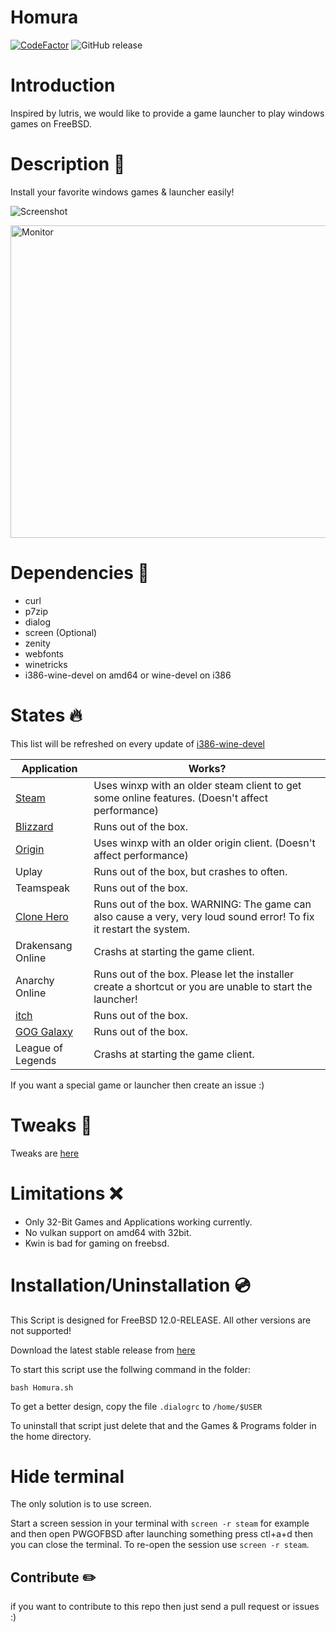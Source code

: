 # Homura
[![CodeFactor](https://www.codefactor.io/repository/github/alexander88207/pwgofbsd/badge)](https://www.codefactor.io/repository/github/alexander88207/pwgofbsd) ![GitHub release](https://img.shields.io/github/release/Alexander88207/PWGOBSD)

# Introduction

Inspired by lutris, we would like to provide a game launcher to play windows games on FreeBSD.

# Description &#x1F4D8;

Install your favorite windows games & launcher easily!

![](https://github.com/Alexander88207/PWGOFBSD/raw/master/Screenshot.png "Screenshot")

 <img src="https://raw.githubusercontent.com/Alexander88207/PWGOFBSD/master/Screenshot2.png" alt="Monitor" height="500" width="700"> 

# Dependencies :syringe:

- curl
- p7zip
- dialog
- screen (Optional)
- zenity
- webfonts
- winetricks
- i386-wine-devel on amd64 or wine-devel on i386

# States :fire:

This list will be refreshed on every update of [i386-wine-devel](https://www.freshports.org/emulators/i386-wine-devel)

Application | Works?
------------ | -------------
 [Steam](https://www.youtube.com/watch?v=a2z0nbWOarc) | Uses winxp with an older steam client to get some online features. (Doesn't affect performance)
 [Blizzard](https://www.youtube.com/watch?v=-oAMNgDvWtA) | Runs out of the box.
 [Origin](https://www.youtube.com/watch?v=d_j6Hlguydc) | Uses winxp with an older origin client. (Doesn't affect performance)
 Uplay | Runs out of the box, but crashes to often.
 Teamspeak | Runs out of the box.
 [Clone Hero](https://www.youtube.com/watch?v=qch3_bt4rGo) | Runs out of the box. WARNING: The game can also cause a very, very loud sound error! To fix it restart the system.
 Drakensang Online | Crashs at starting the game client.
 Anarchy Online | Runs out of the box. Please let the installer create a shortcut or you are unable to start the launcher!
 [itch](https://www.youtube.com/watch?v=lp-3g08w70A) | Runs out of the box.
 [GOG Galaxy](https://www.youtube.com/watch?v=m4BMvvgeWFE) | Runs out of the box.
 League of Legends | Crashs at starting the game client.
 
If you want a special game or launcher then create an issue :)

# Tweaks :wrench:

Tweaks are [here](Tweaks.md)

# Limitations :x:

- Only 32-Bit Games and Applications working currently.
- No vulkan support on amd64 with 32bit.
- Kwin is bad for gaming on freebsd.

# Installation/Uninstallation :cd:

This Script is designed for FreeBSD 12.0-RELEASE. All other versions are not supported!

Download the latest stable release from [here](https://github.com/Alexander88207/Homura/releases)

To start this script use the follwing command in the folder:
```
bash Homura.sh
```
To get a better design, copy the file `.dialogrc` to `/home/$USER`

To uninstall that script just delete that and the Games & Programs folder in the home directory.

# Hide terminal

The only solution is to use screen.

Start a screen session in your terminal with `screen -r steam` for example and then open PWGOFBSD after launching something press ctl+a+d then you can close the terminal. To re-open the session use `screen -r steam`.

## Contribute :pencil2:
if you want to contribute to this repo then just send a pull request or issues :)
